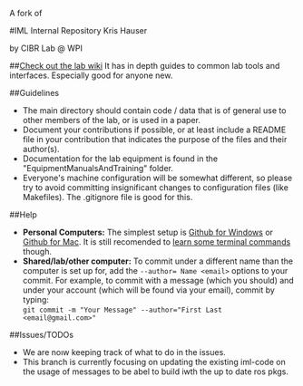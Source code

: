 A fork of

#IML Internal Repository
Kris Hauser  

by CIBR Lab @ WPI


##[Check out the lab wiki](https://github.com/duke-iml/iml-internal/wiki)
It has in depth guides to common lab tools and interfaces. Especially good for anyone new.

##Guidelines
- The main directory should contain code / data that is of general use to
  other members of the lab, or is used in a paper. 
- Document your contributions if possible, or at least include a README
  file in your contribution that indicates the purpose of the files and
  their author(s).
- Documentation for the lab equipment is found in the
  "EquipmentManualsAndTraining" folder.
- Everyone's machine configuration will be somewhat different, so please try
  to avoid committing insignificant changes to configuration files (like
  Makefiles).  The .gitignore file is good for this.

##Help
- **Personal Computers:** The simplest setup is [Github for Windows](https://windows.github.com/) or [Github for Mac](https://mac.github.com/). It is still recomended to [learn some terminal commands](http://rogerdudler.github.io/git-guide/) though.
- **Shared/lab/other computer:** To commit under a different name than the computer is set up for, add the ```--author= Name <email>``` options to your commit. For example, to commit with a message (which you should) and under your account (which will be found via your email), commit by typing:  
```git commit -m "Your Message" --author="First Last <email@gmail.com>"```

##Issues/TODOs

- We are noıw keeping track of  what to do in the issues.
- This branch is currently focusing on updating the existing iml-code on the usage of messages to be abel to build iwth the up to date ros pkgs.
